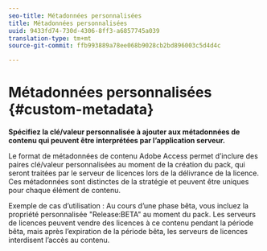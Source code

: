 ```yaml
---
seo-title: Métadonnées personnalisées
title: Métadonnées personnalisées
uuid: 9433fd74-730d-4306-8ff3-a6857745a039
translation-type: tm+mt
source-git-commit: ffb993889a78ee068b9028cb2bd896003c5d4d4c

---
```



# Métadonnées personnalisées {#custom-metadata}

**Spécifiez la clé/valeur personnalisée à ajouter aux métadonnées de contenu qui peuvent être interprétées par l’application serveur.**

Le format de métadonnées de contenu Adobe Access permet d’inclure des paires clé/valeur personnalisées au moment de la création du pack, qui seront traitées par le serveur de licences lors de la délivrance de la licence. Ces métadonnées sont distinctes de la stratégie et peuvent être uniques pour chaque élément de contenu.

Exemple de cas d’utilisation : Au cours d’une phase bêta, vous incluez la propriété personnalisée &quot;Release:BETA&quot; au moment du pack. Les serveurs de licences peuvent vendre des licences à ce contenu pendant la période bêta, mais après l’expiration de la période bêta, les serveurs de licences interdisent l’accès au contenu.
